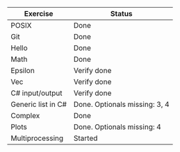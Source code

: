 
| Exercise | Status |
| -------- | ------ |
| POSIX | Done |
| Git | Done |
| Hello | Done |
| Math | Done|
| Epsilon | Verify done |
| Vec | Verify done |
| C# input/output | Verify done |
| Generic list in C# | Done. Optionals missing: 3, 4 |
| Complex | Done |
| Plots | Done. Optionals missing: 4 |
| Multiprocessing | Started |
